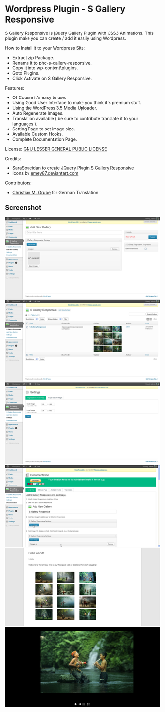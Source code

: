 # Wordpress Plugin - S Gallery Responsive

S Gallery Responsive is jQuery Gallery Plugin with CSS3 Animations. 
This plugin make you can create / add it easily using Wordpress.

How to Install it to your Wordpress Site:
* Extract zip Package.
* Rename it to phc-s-gallery-responsive.
* Copy it into wp-content\plugins.
* Goto Plugins.
* Click Activate on S Gallery Responsive.

Features:
* Of Course it's easy to use.
* Using Good User Interface to make you think it's premium stuff.
* Using the WordPress 3.5 Media Uploader.
* Auto Regenerate Images.
* Translation available ( be sure to contribute translate it to your languages ).
* Setting Page to set image size.
* Available Custom Hooks.
* Complete Documentation Page.

License: [GNU LESSER GENERAL PUBLIC LICENSE](http://www.gnu.org/licenses/lgpl.html)

Credits:
* SaraSoueidan to create [JQuery Plugin S Gallery Responsive](http://sarasoueidan.com/blog/s-gallery-responsive-jquery-gallery-plugin-with-css3-animations/)
* Icons by [emey87.deviantart.com](http://emey87.deviantart.com)

Contributors:
* [Christian M. Grube](https://github.com/seraphyn) for German Translation

## Screenshot
![Screenshot 1](screenshot/screenshot1.png)
![Screenshot 2](screenshot/screenshot2.png)
![Screenshot 3](screenshot/screenshot3.png)
![Screenshot 4](screenshot/screenshot4.png)
![Screenshot 5](screenshot/screenshot5.png)
![Screenshot 6](screenshot/screenshot6.png)